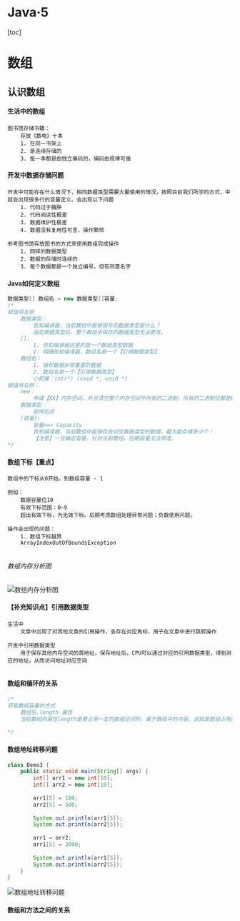

# Java·5

[toc]

# 数组

## 认识数组

#### 生活中的数组

```
图书馆存储书籍：
	存放《数电》十本
	1. 在同一书架上
	2. 是连续存储的
	3. 每一本都是由独立编码的，编码由规律可循
```

#### 开发中数据存储问题

```
开发中可能存在什么情况下，相同数据类型需要大量使用的情况，按照目前我们所学的方式，中就会出现很多行的变量定义。会出现以下问题
	1. 代码过于臃肿
	2. 代码阅读性极差
	3. 数据维护性极差
	4. 数据没有复用性可言，操作繁琐
	
参考图书馆存放图书的方式来使用数组完成操作
	1. 同样的数据类型
	2. 数据的存储时连续的
	3. 每个数据都是一个独立编号，但有同意名字
```

#### Java如何定义数组

```java
数据类型[] 数组名 = new 数据类型[]容量;
/*
赋值号左侧
	数据类型：
		告知编译器，当前数组中能够保存的数据类型是什么？
		指定数据类型后，整个数组中保存的数据类型无法更改。
	[]:
		1. 告知编译器这里的是一个数组类型数据
		2. 明确告知编译器，数组名是一个【引用数据类型】
	数组名：
		1. 操作数据非常重要的数据
		2. 数组名是一个【引用数据类型】
		小拓展：int(*) (void *, void *)
赋值号右侧：
	new： 
		申请【XX】内存空间，并且清空整个内存空间中所有的二进制，所有的二进制位都是0
	数据类型：
		前呼后应
	[容量]:
		容量==> Capacity
		告知编译器，当前数组中能够存放对应数据类型的数据，最大能存储多少个！
		【注意】一旦确定容量，针对当前数组，后期容量无法修改。
*/
```

#### 数组下标【重点】

```
数组中的下标从0开始，到数组容量 - 1

例如：
	数据容量位10
	有效下标范围：0~9
	超出有效下标，为无效下标。后期考虑数组处理异常问题；负数使用问题。
	
操作会出现的问题：
	1. 数组下标越界
	ArrayIndexOutOfBoundsException
	
```

###### 数组内存分析图

![数组内存分析图](https://i.loli.net/2021/04/26/xgulJ3f26hvMTjL.png)

#### 【补充知识点】引用数据类型

```
生活中
	文章中出现了对其他文章的引用操作，会存在对应角标，用于在文章中进行跳转操作
	
开发中引用数据类型
	用于保存其他内存空间的首地址，保存地址后，CPU可以通过对应的引用数据类型，得到对应的地址，从而访问地址对应空间
	
```

#### 数组和循环的关系

```java
/*
获取数组容量的方式
	数组名.length 属性
	当前数组的属性length是要占用一定的数组空间的，属于数组中的内容，这就是数组占用的空间要比存储数据计算空间略大一些。
	
*/
```

#### 数组地址转移问题

```java
class Demo3 {
	public static void main(String[] args) {
		int[] arr1 = new int[10];
		int[] arr2 = new int[10];
		
		arr1[5] = 100;
		arr2[5] = 500;
		
		System.out.println(arr1[5]);
		System.out.println(arr2[5]);
		
		arr1 = arr2;
		arr1[5] = 2000;
		
		System.out.println(arr1[5]); 
		System.out.println(arr2[5]); 
	}
}
```

![数组地址转移问题](https://i.loli.net/2021/04/26/OMXkrUNaHLWqub3.png)



#### 数组和方法之间的关系

